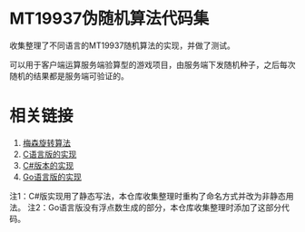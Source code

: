 MT19937伪随机算法代码集
=====================

收集整理了不同语言的MT19937随机算法的实现，并做了测试。

可以用于客户端运算服务端验算型的游戏项目，由服务端下发随机种子，之后每次随机的结果都是服务端可验证的。

相关链接
=======

1. [梅森旋转算法](http://zh.wikipedia.org/wiki/%E6%A2%85%E6%A3%AE%E6%97%8B%E8%BD%AC%E7%AE%97%E6%B3%95)
2. [C语言版的实现](http://www.math.sci.hiroshima-u.ac.jp/~m-mat/MT/emt64.html)
3. [C#版本的实现](https://github.com/M-S-D/Team-Splitter/blob/master/mt19937.cs)
4. [Go语言版的实现](https://github.com/seehuhn/mt19937/blob/master/mt19937.go)

注1：C#版实现用了静态写法，本仓库收集整理时重构了命名方式并改为非静态用法。
注2：Go语言版没有浮点数生成的部分，本仓库收集整理时添加了这部分代码。
